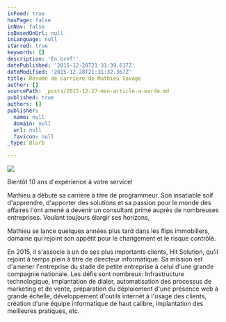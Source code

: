 ```yaml
---
inFeed: true
hasPage: false
inNav: false
isBasedOnUrl: null
inLanguage: null
starred: true
keywords: []
description: 'En bref!'
datePublished: '2015-12-28T21:31:39.617Z'
dateModified: '2015-12-28T21:31:32.367Z'
title: Résumé de carrière de Mathieu Savage
author: []
sourcePath: _posts/2015-12-27-mon-article-a-marde.md
published: true
authors: []
publisher:
  name: null
  domain: null
  url: null
  favicon: null
_type: Blurb

---
```

![](https://the-grid-user-content.s3-us-west-2.amazonaws.com/e2ab16c6-6bcd-489b-b2d7-70c4bea63737.jpg)

Bientôt 10 ans d'expérience à votre service! 

Mathieu a débuté sa carrière à titre de programmeur. Son insatiable soif d'apprendre, d'apporter des solutions et sa passion pour le monde des affaires l'ont amené à devenir un consultant primé auprès de nombreuses entreprises. Voulant toujours élargir ses horizons, 

Mathieu se lance quelques années plus tard dans les flips immobiliers, domaine qui rejoint son appétit pour le changement et le risque contrôlé. 

En 2015, il s'associe à un de ses plus importants clients, Hit Solution, qu'il rejoint à temps plein à titre de directeur informatique. Sa mission est d'amener l'entreprise du stade de petite entreprise à celui d'une grande compagnie nationale. Les défis sont nombreux: Infrastructure technologique, implantation de dialer, automatisation des processus de marketing et de vente, préparation du déploiement d'une présence web à grande échelle, développement d'outils internet à l'usage des clients, création d'une équipe informatique de haut calibre, implantation des meilleures pratiques, etc.